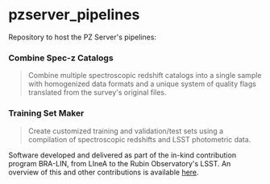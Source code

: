 # pzserver_pipelines

Repository to host the PZ Server's pipelines: 

### Combine Spec-z Catalogs
> Combine multiple spectroscopic redshift catalogs into a single sample with homogenized data formats and a unique system of quality flags translated from the survey's original files.  

### Training Set Maker 
> Create customized training and validation/test sets using a compilation of spectroscopic redshifts and LSST photometric data.


Software developed and delivered as part of the in-kind contribution program BRA-LIN, from LIneA to the Rubin Observatory's LSST. An overview of this and other contributions is available [here](https://linea-it.github.io/pz-lsst-inkind-doc/).  


